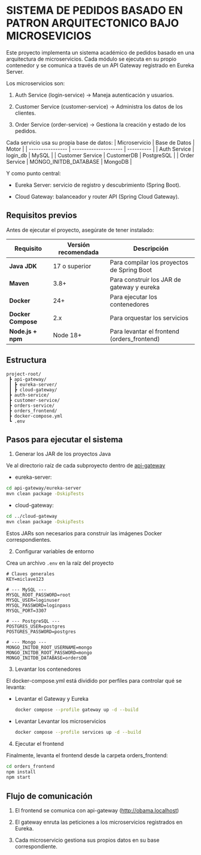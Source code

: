 # SISTEMA DE PEDIDOS BASADO EN PATRON ARQUITECTONICO BAJO MICROSEVICIOS

Este proyecto implementa un sistema académico de pedidos basado en una arquitectura de microservicios.
Cada módulo se ejecuta en su propio contenedor y se comunica a través de un API Gateway registrado en Eureka Server.

Los microservicios son:

1. Auth Service (login-service) → Maneja autenticación y usuarios.

2. Customer Service (customer-service) → Administra los datos de los clientes.

3. Order Service (order-service) → Gestiona la creación y estado de los pedidos.

Cada servicio usa su propia base de datos:
| Microservicio | Base de Datos | Motor |
| ---------------- | --------------------- | ---------- |
| Auth Service | login_db | MySQL |
| Customer Service | CustomerDB | PostgreSQL |
| Order Service | MONGO_INITDB_DATABASE | MongoDB |

Y como punto central:

- Eureka Server: servicio de registro y descubrimiento (Spring Boot).

- Cloud Gateway: balanceador y router API (Spring Cloud Gateway).

## Requisitos previos

Antes de ejecutar el proyecto, asegúrate de tener instalado:

| Requisito          | Versión recomendada | Descripción                                 |
| ------------------ | ------------------- | ------------------------------------------- |
| **Java JDK**       | 17 o superior       | Para compilar los proyectos de Spring Boot  |
| **Maven**          | 3.8+                | Para construir los JAR de gateway y eureka  |
| **Docker**         | 24+                 | Para ejecutar los contenedores              |
| **Docker Compose** | 2.x                 | Para orquestar los servicios                |
| **Node.js + npm**  | Node 18+            | Para levantar el frontend (orders_frontend) |

## Estructura

```
project-root/
 ┣ api-gateway/
 ┃ ┣ eureka-server/
 ┃ ┣ cloud-gateway/
 ┣ auth-service/
 ┣ customer-service/
 ┣ orders-service/
 ┣ orders_frontend/
 ┣ docker-compose.yml
 ┗ .env

```

## Pasos para ejecutar el sistema

1. Generar los JAR de los proyectos Java

Ve al directorio raíz de cada subproyecto dentro de [api-gateway](api-gateway)

- eureka-server:

```bash
cd api-gateway/eureka-server
mvn clean package -DskipTests
```

- cloud-gateway:

```bash
cd ../cloud-gateway
mvn clean package -DskipTests
```

Estos JARs son necesarios para construir las imágenes Docker correspondientes.

2. Configurar variables de entorno

Crea un archivo `.env` en la raíz del proyecto

```properties
# Claves generales
KEY=miclave123

# --- MySQL ---
MYSQL_ROOT_PASSWORD=root
MYSQL_USER=loginuser
MYSQL_PASSWORD=loginpass
MYSQL_PORT=3307

# --- PostgreSQL ---
POSTGRES_USER=postgres
POSTGRES_PASSWORD=postgres

# --- Mongo ---
MONGO_INITDB_ROOT_USERNAME=mongo
MONGO_INITDB_ROOT_PASSWORD=mongo
MONGO_INITDB_DATABASE=ordersDB
```

3. Levantar los contenedores

El docker-compose.yml está dividido por perfiles para controlar qué se levanta:

- Levantar el Gateway y Eureka

  ```bash
  docker compose --profile gateway up -d --build
  ```

- Levantar Levantar los microservicios

  ```bash
  docker compose --profile services up -d --build
  ```

4. Ejecutar el frontend

Finalmente, levanta el frontend desde la carpeta orders_frontend:

```bash
cd orders_frontend
npm install
npm start
```

## Flujo de comunicación

1. El frontend se comunica con api-gateway (http://obama.localhost)

2. El gateway enruta las peticiones a los microservicios registrados en Eureka.

3. Cada microservicio gestiona sus propios datos en su base correspondiente.
